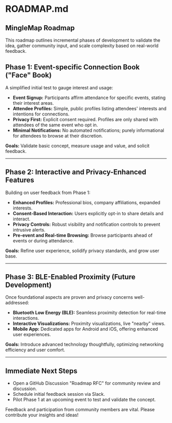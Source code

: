 # ROADMAP.md

## MingleMap Roadmap

This roadmap outlines incremental phases of development to validate the idea, gather community input, and scale complexity based on real-world feedback.

## Phase 1: Event-specific Connection Book ("Face" Book)

A simplified initial test to gauge interest and usage:

* **Event Signup:** Participants affirm attendance for specific events, stating their interest areas.
* **Attendee Profiles:** Simple, public profiles listing attendees' interests and intentions for connections.
* **Privacy First:** Explicit consent required. Profiles are only shared with attendees of the same event who opt in.
* **Minimal Notifications:** No automated notifications; purely informational for attendees to browse at their discretion.

**Goals:** Validate basic concept, measure usage and value, and solicit feedback.

---

## Phase 2: Interactive and Privacy-Enhanced Features

Building on user feedback from Phase 1:

* **Enhanced Profiles:** Professional bios, company affiliations, expanded interests.
* **Consent-Based Interaction:** Users explicitly opt-in to share details and interact.
* **Privacy Controls:** Robust visibility and notification controls to prevent intrusive alerts.
* **Pre-event and Real-time Browsing:** Browse participants ahead of events or during attendance.

**Goals:** Refine user experience, solidify privacy standards, and grow user base.

---

## Phase 3: BLE-Enabled Proximity (Future Development)

Once foundational aspects are proven and privacy concerns well-addressed:

* **Bluetooth Low Energy (BLE):** Seamless proximity detection for real-time interactions.
* **Interactive Visualizations:** Proximity visualizations, live "nearby" views.
* **Mobile App:** Dedicated apps for Android and iOS, offering enhanced user experiences.

**Goals:** Introduce advanced technology thoughtfully, optimizing networking efficiency and user comfort.

---

## Immediate Next Steps

* Open a GitHub Discussion "Roadmap RFC" for community review and discussion.
* Schedule initial feedback session via Slack.
* Pilot Phase 1 at an upcoming event to test and validate the concept.

Feedback and participation from community members are vital. Please contribute your insights and ideas!
